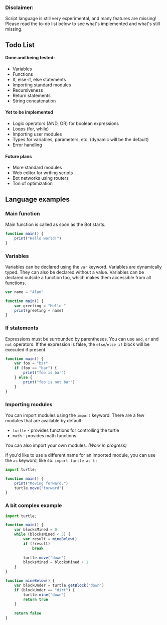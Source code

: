 ### Disclaimer:
Script language is still very experimental, and many features are missing! Please read the to-do list below to see what's implemented and what's still missing.

## Todo List
#### Done and being tested:
- Variables
- Functions
- If, else-if, else statements
- Importing standard modules
- Recursiveness
- Return statements
- String concatenation

#### Yet to be implemented
- Logic operators (AND, OR) for boolean expressions
- Loops (for, while)
- Importing user modules
- Types for variables, parameters, etc. (dynamic will be the default)
- Error handling

#### Future plans
- More standard modules
- Web editor for writing scripts
- Bot networks using routers
- Ton of optimization

## Language examples

### Main function
Main function is called as soon as the Bot starts.
```ts
function main() {
    print("Hello world!")
}
```

### Variables
Variables can be declared using the `var` keyword. Variables are dynamically typed. They can also be declared without a value. Variables can be declared outside a function too, which makes them accessible from all functions.
```ts
var name = "Alan"

function main() {
    var greeting = "Hello "
    print(greeting + name)
}
```

### If statements
Expressions must be surrounded by parentheses.
You can use `and`, `or` and `not` operators.
If the expression is false, the `else`/`else if` block will be executed if present.
```ts
function main() {
    var foo = "bar"
    if (foo == "bar") {
        print("foo is bar")
    } else {
        print("foo is not bar")
    }
}
```

### Importing modules
You can import modules using the `import` keyword. There are a few modules that are available by default:
- `turtle` - provides functions for controlling the turtle
- `math` - provides math functions

You can also import your own modules. *(Work in progress)*

If you'd like to use a different name for an imported module, you can use the `as` keyword, like so: `import turtle as t;`
```ts
import turtle;

function main() {
    print("Moving forward.")
    turtle.move("forward")
}
```

### A bit complex example
```ts
import turtle;

function main() {
    var blocksMined = 0
    while (blocksMined < 5) {
        var result = mineBelow()
        if (!result)
            break
        
        turtle.move("down")
        blocksMined = blocksMined + 1
    }
}

function mineBelow() {
    var blockUnder = turtle.getBlock("down")
    if (blockUnder == "dirt") {
        turtle.mine("down")
        return true
    }
    
    return false
}
```